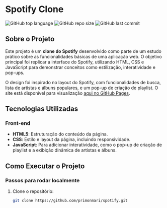 # Spotify Clone  
![GitHub top language](https://img.shields.io/github/languages/top/primonmari/spotify?color=yellow) ![GitHub repo size](https://img.shields.io/github/repo-size/primonmari/spotify?color=orange) ![GitHub last commit](https://img.shields.io/github/last-commit/primonmari/spotify?color=red)

## Sobre o Projeto
Este projeto é um **clone do Spotify** desenvolvido como parte de um estudo prático sobre as funcionalidades básicas de uma aplicação web. O objetivo principal foi replicar a interface do Spotify, utilizando HTML, CSS e JavaScript para demonstrar conceitos como estilização, interatividade e pop-ups.

O design foi inspirado no layout do Spotify, com funcionalidades de busca, lista de artistas e álbuns populares, e um pop-up de criação de playlist. O site está disponível para visualização [aqui no GitHub Pages](https://primonmari.github.io/spotify/).

## Tecnologias Utilizadas

### Front-end  
- **HTML5**: Estruturação do conteúdo da página.
- **CSS**: Estilo e layout da página, incluindo responsividade.
- **JavaScript**: Para adicionar interatividade, como o pop-up de criação de playlist e a exibição dinâmica de artistas e álbuns.


## Como Executar o Projeto

### Passos para rodar localmente
1. Clone o repositório:
   ```bash
   git clone https://github.com/primonmari/spotify.git

